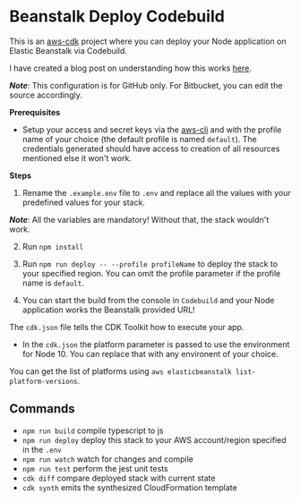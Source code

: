 # Beanstalk Deploy Codebuild

This is an [aws-cdk](https://aws.amazon.com/cdk/) project where you can deploy your Node application on Elastic Beanstalk via Codebuild.

I have created a blog post on understanding how this works [here](https://dev.to/ryands17/deploying-a-node-app-to-beanstalk-using-aws-cdk-typescript-3b8d).

**_Note_**: This configuration is for GitHub only. For Bitbucket, you can edit the source accordingly.

**Prerequisites**

- Setup your access and secret keys via the [aws-cli](https://aws.amazon.com/cli/) and with the profile name of your choice (the default profile is named `default`). The credentials generated should have access to creation of all resources mentioned else it won't work.

**Steps**

1. Rename the `.example.env` file to `.env` and replace all the values with your predefined values for your stack.

**_Note_**: All the variables are mandatory! Without that, the stack wouldn't work.

2. Run `npm install`

3. Run `npm run deploy -- --profile profileName` to deploy the stack to your specified region. You can omit the profile parameter if the profile name is `default`.

4. You can start the build from the console in `Codebuild` and your Node application works the Beanstalk provided URL!

The `cdk.json` file tells the CDK Toolkit how to execute your app.

- In the `cdk.json` the platform parameter is passed to use the environment for Node 10. You can replace that with any environent of your choice.

You can get the list of platforms using `aws elasticbeanstalk list-platform-versions`.

## Commands

- `npm run build` compile typescript to js
- `npm run deploy` deploy this stack to your AWS account/region specified in the `.env`
- `npm run watch` watch for changes and compile
- `npm run test` perform the jest unit tests
- `cdk diff` compare deployed stack with current state
- `cdk synth` emits the synthesized CloudFormation template
